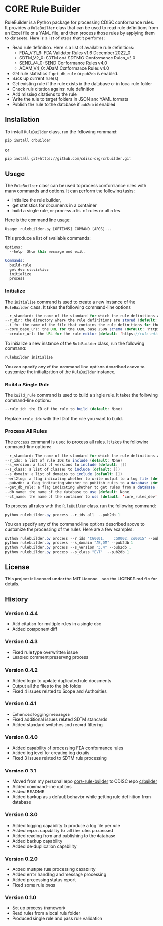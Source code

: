 
# CORE Rule Builder

RuleBuilder is a Python package for processing CDISC conformance rules. It 
provides a `RuleBuilder` class that can be used to read rule definitions from 
an Excel file or a YAML file, and then process those rules by applying them to 
datasets. Here is a list of steps that it performs:

* Read rule definition. Here is a list of available rule definitions:
  * FDA_VR1_6: FDA Validator Rules v1.6 December 2022_0
  * SDTM_V2_0: SDTM and SDTMIG Conformance Rules_v2.0
  * SEND_V4_0: SEND Conformance Rules v4.0
  * ADAM_V4_0: ADaM Conformance Rules v4.0
* Get rule statistics if `get_db_rule` or `pub2db` is enabled.
* Back up current rule(s) 
* Get existing rule if the rule exists in the database or in local rule folder
* Check rule citation against rule definition 
* Add missing citations to the rule
* Write the rule to target folders in JSON and YAML formats
* Publish the rule to the database if `pub2db` is enabled

## Installation

To install `RuleBuilder` class, run the following command:

```python
pip install crbuilder
```

or

```python
pip install git+https://github.com/cdisc-org/crbuilder.git
```

## Usage

The `RuleBuilder` class can be used to process conformance rules with many commands and options. 
It can perform the following tasks: 

* initialize the rule builder, 
* get statistics for documents in a container
* build a single rule, or process a list of rules or all rules.

Here is the command line usage:

```python
Usage: rulebuilder.py [OPTIONS] COMMAND [ARGS]...
```

This produce a list of available commands:

```java
Options:
  --help  Show this message and exit.

Commands:
  build-rule
  get-doc-statistics
  initialize
  process
```

### Initialize

The `initialize` command is used to create a new instance of the `RuleBuilder` 
class. It takes the following command-line options:

```java
--r_standard: the name of the standard for which the rule definitions are being processed (default: 'SDTM_V2_0')
--r_dir: the directory where the rule definitions are stored (default: None)
--i_fn: the name of the file that contains the rule definitions for the specified standard (default: 'SDTM_and_SDTMIG_Conformance_Rules_v2.0.yaml')
--core_base_url: the URL for the CORE base JSON schema (default: 'https://raw.githubusercontent.com/cdisc-org/conformance-rules-editor/main/public/schema/CORE-base.json')
--creator_url: the URL for the rule editor (default: 'https://rule-editor.cdisc.org/.auth/me')
```

To initialize a new instance of the `RuleBuilder` class, run the following command:

```java 
rulebuilder initialize
```


You can specify any of the command-line options described above to customize the 
initialization of the `RuleBuilder` instance.

### Build a Single Rule

The `build_rule` command is used to build a single rule. It takes the following 
command-line options:

```java
--rule_id: the ID of the rule to build (default: None)
```

Replace `<rule_id>` with the ID of the rule you want to build.

### Process All Rules

The `process` command is used to process all rules. It takes the following 
command-line options:

```java
--r_standard: The name of the standard for which the rule definitions are being processed (default='SDTM_V2_0')
--r_ids: a list of rule IDs to include (default: None)
--s_version: a list of versions to include (default: [])
--s_class: a list of classes to include (default: [])
--s_domain: a list of domains to include (default: [])
--wrt2log: a flag indicating whether to write output to a log file (default: 1)
--pub2db: a flag indicating whether to publish rules to a database (default: 0)
--get_db_rule: a flag indicating whether to get rules from a database (default: 1)
--db_name: the name of the database to use (default: None)
--ct_name: the name of the container to use (default: 'core_rules_dev')
```

To process all rules with the `RuleBuilder` class, run the following command:

```java
python rulebuilder.py process --r_ids all  --pub2db 1
```

You can specify any of the command-line options described above to customize the 
processing of the rules. Here are a few examples:

``` java
python rulebuilder.py process --r_ids "CG0001,    CG0002, cg0015" --pub2db 1
python rulebuilder.py process --s_domain "AE,DM" --pub2db 1
python rulebuilder.py process --s_version "3.4" --pub2db 1
python rulebuilder.py process --s_class "EVT"  --pub2db 1
```

## License

This project is licensed under the MIT License - see the LICENSE.md file for details.

## History

### Version 0.4.4

* Add citation for multiple rules in a single doc 
* Added component diff


### Version 0.4.3

* Fixed rule type overwritten issue
* Enabled comment preserving process

### Version 0.4.2

* Added logic to update duplicated rule documents
* Output all the files to the job folder
* Fixed 4 issues related to Scope and Authorities

### Version 0.4.1

* Enhanced logging messages
* Fixed additional issues related SDTM standards
* Added standard switches and record filtering

### Version 0.4.0

* Added capability of processing FDA conformance rules
* Added log level for creating log details
* Fixed 3 issues related to SDTM rule processing

### Version 0.3.1

* Moved from my personal repo [core-rule-builder](https://github.com/htu/core-rule-builder) to CDISC repo [crbuilder](https://github.com/cdisc-org/crbuilder)
* Added command-line options
* Added README
* Added backup as a default behavior while getting rule definition from database

### Version 0.3.0

* Added logging capability to produce a log file per rule
* Added report capability for all the rules processed
* Added reading from and publishing to the database
* Added backup capability
* Added de-duplication capability

### Version 0.2.0

* Added multiple rule processing capability
* Added error handling and message processing
* Added processing status report
* Fixed some rule bugs  

### Version 0.1.0

* Set up process framework
* Read rules from a local rule folder
* Produced single rule and pass rule validation
